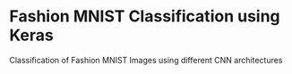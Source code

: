 # Fashion MNIST Classification using Keras
Classification of Fashion MNIST Images using different CNN architectures

